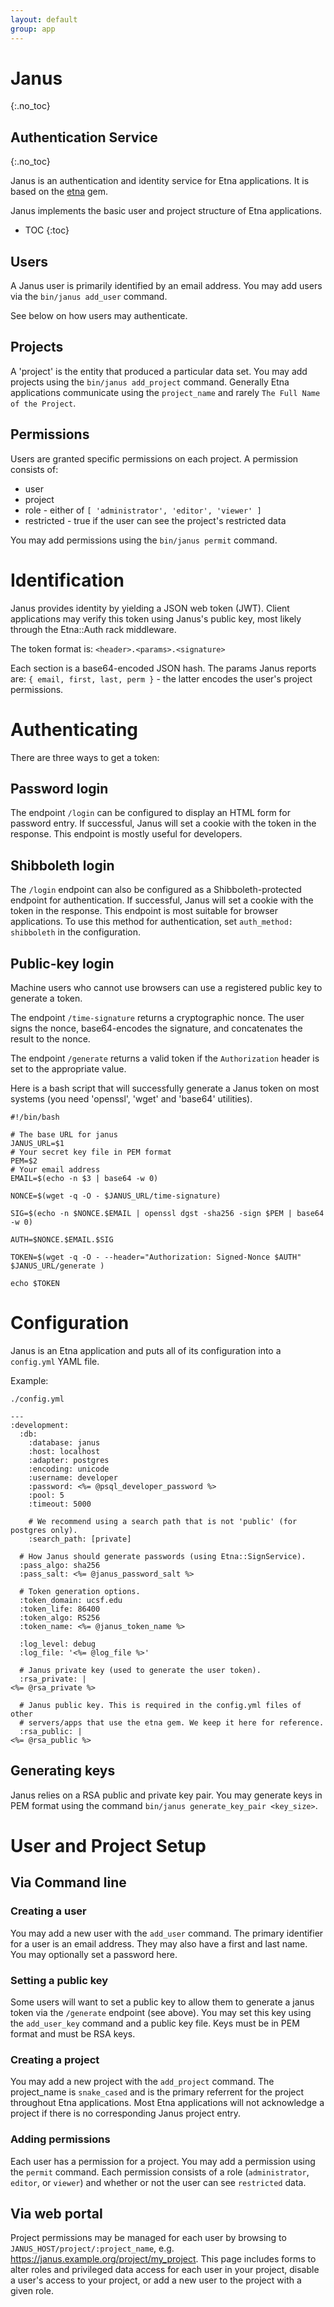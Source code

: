 ```yaml
---
layout: default
group: app
---
```


# Janus
{:.no_toc}
## Authentication Service
{:.no_toc}

Janus is an authentication and identity service for Etna applications. It is based on the [etna](https://github.com/mountetna/etna) gem.

Janus implements the basic user and project structure of Etna applications.

* TOC
{:toc}

## Users

A Janus user is primarily identified by an email address. You may add users via the `bin/janus add_user` command.

See below on how users may authenticate.

## Projects

A 'project' is the entity that produced a particular data set. You may add projects using the `bin/janus add_project` command. Generally Etna applications communicate using the `project_name` and rarely `The Full Name of the Project`.

## Permissions

Users are granted specific permissions on each project. A permission consists of:
  * user
  * project
  * role - either of `[ 'administrator', 'editor', 'viewer' ]`
  * restricted - true if the user can see the project's restricted data

You may add permissions using the `bin/janus permit` command.

# Identification

Janus provides identity by yielding a JSON web token (JWT). Client applications may verify this token using Janus's public key, most likely through the Etna::Auth rack middleware.

The token format is: `<header>.<params>.<signature>`

Each section is a base64-encoded JSON hash. The params Janus reports are: `{ email, first, last, perm }` - the latter encodes the user's project permissions.

# Authenticating

There are three ways to get a token:

## Password login

The endpoint `/login` can be configured to display an HTML form for password entry. If successful, Janus will set a cookie with the token in the response. This endpoint is mostly useful for developers.

## Shibboleth login

The `/login` endpoint can also be configured as a Shibboleth-protected endpoint for authentication. If successful, Janus will set a cookie with the token in the response. This endpoint is most suitable for browser applications. To use this method for authentication, set `auth_method: shibboleth` in the configuration.

## Public-key login

Machine users who cannot use browsers can use a registered public key to generate a token.

The endpoint `/time-signature` returns a cryptographic nonce. The user signs the nonce, base64-encodes the signature, and concatenates the result to the nonce.

The endpoint `/generate` returns a valid token if the `Authorization` header is set to the appropriate value.

Here is a bash script that will successfully generate a Janus token on most systems (you need 'openssl', 'wget' and 'base64' utilities).

```
#!/bin/bash

# The base URL for janus
JANUS_URL=$1
# Your secret key file in PEM format
PEM=$2
# Your email address
EMAIL=$(echo -n $3 | base64 -w 0)

NONCE=$(wget -q -O - $JANUS_URL/time-signature)

SIG=$(echo -n $NONCE.$EMAIL | openssl dgst -sha256 -sign $PEM | base64 -w 0)

AUTH=$NONCE.$EMAIL.$SIG

TOKEN=$(wget -q -O - --header="Authorization: Signed-Nonce $AUTH" $JANUS_URL/generate )

echo $TOKEN
```

# Configuration

Janus is an Etna application and puts all of its configuration into a `config.yml` YAML file.

Example:

`./config.yml`

```
---
:development:
  :db:
    :database: janus
    :host: localhost
    :adapter: postgres
    :encoding: unicode
    :username: developer
    :password: <%= @psql_developer_password %>
    :pool: 5
    :timeout: 5000

    # We recommend using a search path that is not 'public' (for postgres only).
    :search_path: [private]

  # How Janus should generate passwords (using Etna::SignService).
  :pass_algo: sha256
  :pass_salt: <%= @janus_password_salt %>

  # Token generation options.
  :token_domain: ucsf.edu
  :token_life: 86400
  :token_algo: RS256
  :token_name: <%= @janus_token_name %>

  :log_level: debug
  :log_file: '<%= @log_file %>'

  # Janus private key (used to generate the user token).
  :rsa_private: |
<%= @rsa_private %>

  # Janus public key. This is required in the config.yml files of other
  # servers/apps that use the etna gem. We keep it here for reference.
  :rsa_public: |
<%= @rsa_public %>
```

## Generating keys

Janus relies on a RSA public and private key pair. You may generate keys in PEM
format using the command `bin/janus generate_key_pair <key_size>`.

# User and Project Setup

## Via Command line

### Creating a user

You may add a new user with the `add_user` command. The primary identifier for
a user is an email address. They may also have a first and last name. You may optionally set a password here.

### Setting a public key

Some users will want to set a public key to allow them to generate a janus token via the `/generate` endpoint (see above). You may set this key using the `add_user_key` command and a public key file. Keys must be in PEM format and must be RSA keys.

### Creating a project

You may add a new project with the `add_project` command.  The project_name is `snake_cased` and is the primary referrent for the project throughout Etna applications.  Most Etna applications will not acknowledge a project if there is no corresponding Janus project entry.

### Adding permissions

Each user has a permission for a project. You may add a permission using the `permit` command. Each permission consists of a role (`administrator`, `editor`, or `viewer`) and whether or not the user can see `restricted` data.

## Via web portal

Project permissions may be managed for each user by browsing to `JANUS_HOST/project/:project_name`, e.g. https://janus.example.org/project/my_project. This page includes forms to alter roles and privileged data access for each user in your project, disable a user's access to your project, or add a new user to the project with a given role.

